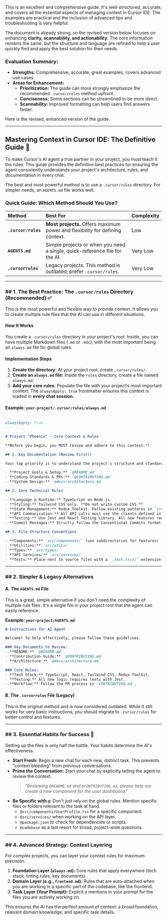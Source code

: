 This is an excellent and comprehensive guide. It's well-structured, accurate, and covers all the essential aspects of managing context in Cursor IDE. The examples are practical and the inclusion of advanced tips and troubleshooting is very helpful.

The document is already strong, so the revised version below focuses on enhancing **clarity, scannability, and actionability**. The core information remains the same, but the structure and language are refined to help a user quickly find and apply the best solution for their needs.

### **Evaluation Summary:**

  * **Strengths:** Comprehensive, accurate, great examples, covers advanced use cases.
  * **Areas for Enhancement:**
      * **Prioritization:** The guide can more strongly emphasize the recommended `.cursor/rules` method upfront.
      * **Conciseness:** Some sections can be streamlined to be more direct.
      * **Scannability:** Improved formatting can help users find answers faster.

Here is the revised, enhanced version of the guide.

-----

## Mastering Context in Cursor IDE: The Definitive Guide 🧠

To make Cursor's AI agent a true partner in your project, you must teach it the rules. This guide provides the definitive best practices for ensuring the agent consistently understands your project's architecture, rules, and documentation in every chat.

The best and most powerful method is to use a `.cursor/rules` directory. For simpler needs, an `AGENTS.md` file works well.

### **Quick Guide: Which Method Should You Use?**

| Method | Best For | Complexity |
| :--- | :--- | :--- |
| **`.cursor/rules`** | **Most projects.** Offers maximum power and flexibility for defining context. | Low |
| **`AGENTS.md`** | Simple projects or when you need a single, quick-reference file for the AI. | Very Low |
| **`.cursorrules`** | Legacy projects. This method is outdated; prefer `.cursor/rules`. | Very Low |

-----

### \#\# 1. The Best Practice: The `.cursor/rules` Directory (Recommended) ✅

This is the most powerful and flexible way to provide context. It allows you to create multiple rule files that the AI can use in different situations.

#### **How It Works**

You create a `.cursor/rules` directory in your project's root. Inside, you can have multiple Markdown files (`.md` or `.mdc`), with the most important being an `always.md` file for global rules.

#### **Implementation Steps**

1.  **Create the directory:** At your project root, create `.cursor/rules/`.
2.  **Create an `always.md` file:** Inside the `rules` directory, create a file named `always.md`.
3.  **Add your core rules:** Populate the file with your project's most important context. The `alwaysApply: true` frontmatter ensures this context is loaded in **every chat session**.

#### **Example: `your-project/.cursor/rules/always.md`**

```markdown
---
alwaysApply: true
---

# Project "Phoenix" - Core Context & Rules

**Before you begin, you MUST review and adhere to this context.**

## 1. Key Documentation (Review First!)

Your top priority is to understand the project's structure and standards. Use the `@` command to read these files:

- **Project Goals & Setup:** `@README.md`
- **Coding Standards & PRs:** `@CONTRIBUTING.md`
- **System Design:** `@docs/architecture.md`

## 2. Core Technical Rules

- **Language & Runtime:** TypeScript on Node.js.
- **Styling:** Tailwind CSS only. **Do not write custom CSS.**
- **State Management:** Redux Toolkit. Follow existing patterns in `src/features`.
- **API Communication:** All API calls must use the clients defined in `src/services`.
- **Testing:** Use Jest and React Testing Library. All new features require unit tests.
- **Commit Messages:** Strictly follow the Conventional Commits format (`feat:`, `fix:`, `docs:`, etc.).

## 3. File Structure Conventions

- **Components:** `src/components/` (use subdirectories for features)
- **Utilities:** `src/utils/`
- **Types:** `src/types/`
- **API Services:** `src/services/`
- **Tests:** Place next to source files with a `.test.ts(x)` extension.
```

-----

### \#\# 2. Simpler & Legacy Alternatives

#### **A. The `AGENTS.md` File**

This is a great, simple alternative if you don't need the complexity of multiple rule files. It's a single file in your project root that the agent can easily reference.

**Example: `your-project/AGENTS.md`**

```markdown
# Instructions for AI Agent

Welcome! To help effectively, please follow these guidelines.

### Key Documents to Review:
- **README:** `@README.md`
- **Contribution Guide:** `@CONTRIBUTING.md`
- **Architecture:** `@docs/architecture.md`

### Core Rules:
- **Tech Stack:** TypeScript, React, Tailwind CSS, Redux Toolkit.
- **Testing:** All new logic requires tests with Jest.
- **Workflow:** Follow the PR process in `CONTRIBUTING.md`.
```

#### **B. The `.cursorrules` File (Legacy)**

This is the original method and is now considered outdated. While it still works for very basic instructions, you should migrate to `.cursor/rules` for better control and features.

-----

### \#\# 3. Essential Habits for Success 🚀

Setting up the files is only half the battle. Your habits determine the AI's effectiveness.

  * **Start Fresh:** Begin a new chat for each new, distinct task. This prevents "context bleeding" from previous conversations.
  * **Prime the Conversation:** Start your chat by explicitly telling the agent to review the context.
    > *"Reviewing `@README.md` and `@CONTRIBUTING.md`, please help me create a new component for the user dashboard."*
  * **Be Specific with `@`:** Don't just rely on the global rules. Mention specific files or folders relevant to the task at hand.
      * `@src/components/UserProfile.tsx` for a specific component.
      * `@src/services/` when working on the API layer.
      * `@package.json` to check for dependencies or scripts.
      * `@codebase` as a last resort for broad, project-wide questions.

-----

### \#\# 4. Advanced Strategy: Context Layering

For complex projects, you can layer your context rules for maximum precision.

1.  **Foundation Layer (`always.md`):** Core rules that apply everywhere (tech stack, linting rules, key documents).
2.  **Domain Layer (e.g., `frontend.md`):** Rules that are auto-attached when you are working in a specific part of the codebase, like the frontend.
3.  **Task Layer (Your Prompt):** Explicit `@` mentions in your prompt for the files you are actively working on.

This ensures the AI has the perfect amount of context: a broad foundation, relevant domain knowledge, and specific task details.